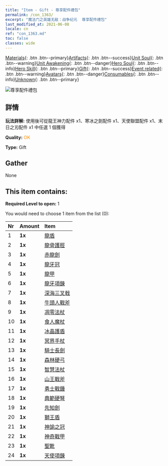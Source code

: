 ```yaml
---
title: "Item - Gift - 尊享配件禮包"
permalink: /con_1363/
excerpt: "魔法门之英雄无敌：战争纪元  尊享配件禮包"
last_modified_at: 2021-06-08
locale: cn
ref: "con_1363.md"
toc: false
classes: wide
---
```

 [Materials](/ItemsCN/){: .btn .btn--primary}[Artifacts](/ItemsCN/Artifacts/){: .btn .btn--success}[Unit Soul](/ItemsCN/UnitSoul/){: .btn .btn--warning}[Unit Awakening](/ItemsCN/UnitAwakening/){: .btn .btn--danger}[Hero Soul](/ItemsCN/HeroSoul/){: .btn .btn--info}[Hero Skill](/ItemsCN/HeroSkill/){: .btn .btn--primary}[Gift](/ItemsCN/Gift/){: .btn .btn--success}[Event related](/ItemsCN/Events/){: .btn .btn--warning}[Avatars](/ItemsCN/Avatars/){: .btn .btn--danger}[Consumables](/ItemsCN/Consumables/){: .btn .btn--info}[Unknown](/ItemsCN/Unknown/){: .btn .btn--primary}

 ![尊享配件禮包](/images/t/i_907046.png)

## 詳情
 **玩法詳解:** 使用後可從龍王神力配件 x1、寒冰之劍配件 x1、天使聯盟配件 x1、末日之刃配件 x1 中任選 1 個獲得

 **Quality:** <span style="color: #FF8C00">OK</span>

 **Type:** Gift

## Gather

  None

## This item contains:

 **Required Level to open:** 1

 You would need to choose 1 item from the list (0):

  | Nr | Amount |     Item    |
  |:---|:-------|:------------|
  | 1 |  **1x** | [龍盾](/cn/Items/art_144/) |  | 
  | 2 |  **1x** | [龍骨護脛](/cn/Items/art_145/) |  | 
  | 3 |  **1x** | [赤龍劍](/cn/Items/art_146/) |  | 
  | 4 |  **1x** | [龍牙冠](/cn/Items/art_147/) |  | 
  | 5 |  **1x** | [龍甲](/cn/Items/art_148/) |  | 
  | 6 |  **1x** | [龍牙項鍊](/cn/Items/art_149/) |  | 
  | 7 |  **1x** | [深海三叉戟](/cn/Items/art_160/) |  | 
  | 8 |  **1x** | [牛頭人戰斧](/cn/Items/art_161/) |  | 
  | 9 |  **1x** | [凋零法杖](/cn/Items/art_162/) |  | 
  | 10 |  **1x** | [食人魔杖](/cn/Items/art_163/) |  | 
  | 11 |  **1x** | [冰晶護盾](/cn/Items/art_164/) |  | 
  | 12 |  **1x** | [冥界手杖](/cn/Items/art_165/) |  | 
  | 13 |  **1x** | [騎士長劍](/cn/Items/art_166/) |  | 
  | 14 |  **1x** | [森林硬弓](/cn/Items/art_167/) |  | 
  | 15 |  **1x** | [智慧法杖](/cn/Items/art_168/) |  | 
  | 16 |  **1x** | [山王戰斧](/cn/Items/art_169/) |  | 
  | 17 |  **1x** | [勇士戰錘](/cn/Items/art_170/) |  | 
  | 18 |  **1x** | [典範硬弩](/cn/Items/art_171/) |  | 
  | 19 |  **1x** | [先知劍](/cn/Items/art_150/) |  | 
  | 20 |  **1x** | [獅王盾](/cn/Items/art_151/) |  | 
  | 21 |  **1x** | [神諭之冠](/cn/Items/art_152/) |  | 
  | 22 |  **1x** | [神奇戰甲](/cn/Items/art_153/) |  | 
  | 23 |  **1x** | [聖靴](/cn/Items/art_154/) |  | 
  | 24 |  **1x** | [天使項鍊](/cn/Items/art_155/) |  | 

